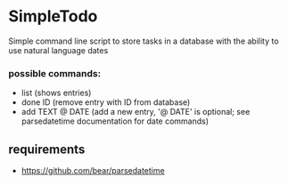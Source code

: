# SimpleTodo
Simple command line script to store tasks in a database with the ability to use natural language dates

### possible commands:
- list (shows entries)
- done ID (remove entry with ID from database)
- add TEXT @ DATE (add a new entry, '@ DATE' is optional; see parsedatetime documentation for date commands)

## requirements
- https://github.com/bear/parsedatetime